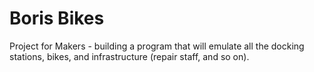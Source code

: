 # Boris Bikes

Project for Makers - building a program that will emulate all the docking stations, bikes, and infrastructure (repair staff, and so on).
